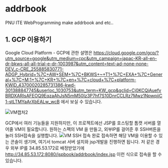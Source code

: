 # addrbook
PNU ITE WebProgramming make addrbook and etc..

## 1. GCP 이용하기
Google Cloud Platform - GCP에 관한 설명은 https://cloud.google.com/gcp/?utm_source=google&utm_medium=cpc&utm_campaign=japac-KR-all-en-dr-bkws-all-all-trial-e-dr-1003987&utm_content=text-ad-none-none-DEV_c-CRE_255885830771-ADGP_Hybrid+%7C+AW+SEM+%7C+BKWS+~+T1+%7C+EXA+%7C+General+%7C+M:1+%7C+KR+%7C+en+%7C+cloud+%7C+platform-KWID_43700020285731386-kwd-301388847745&userloc_1030753&utm_term=KW_gcp&gclid=Cj0KCQiAuefvBRDXARIsAFEOQ9EqzaAhJsN5mM50Iz3P7hf7S10DnrCCLRz7Mwz1NpwpiiC1-stLTMYaArXbEALw_wcB  에서 보실 수 있습니다.

![VM캡처2](https://user-images.githubusercontent.com/38112724/71100684-cb061180-21f8-11ea-8f4a-e5e1a40555af.PNG)

GCP에서 여러 기능들을 지원하지만, 이 프로젝트에선 JSP를 호스팅할 톰캣 서버를 열어줄 VM이 필요합니다.
원하는 스펙의 VM 을 만들고, 외부IP를 걸어준 후 SSH버튼을 눌러 SSH접속을 실행합니다.
![VM SSH 접속 완료](https://user-images.githubusercontent.com/38112724/71100946-3ea81e80-21f9-11ea-836c-4b9ee6f51981.PNG)
접속하면 해당 VM을 이용할 수 있는 콘솔이 생기며, 여기서 tomcat 서버 설치와 jsp개발을 진행하면 됩니다.
저 같은 경우 외부 IP를 34.85.53.172로 배정받았기에 http://34.85.53.172:8080/jspbook/addrbook/index.jsp 이런 식으로 접속을 할 수 있습니다.

